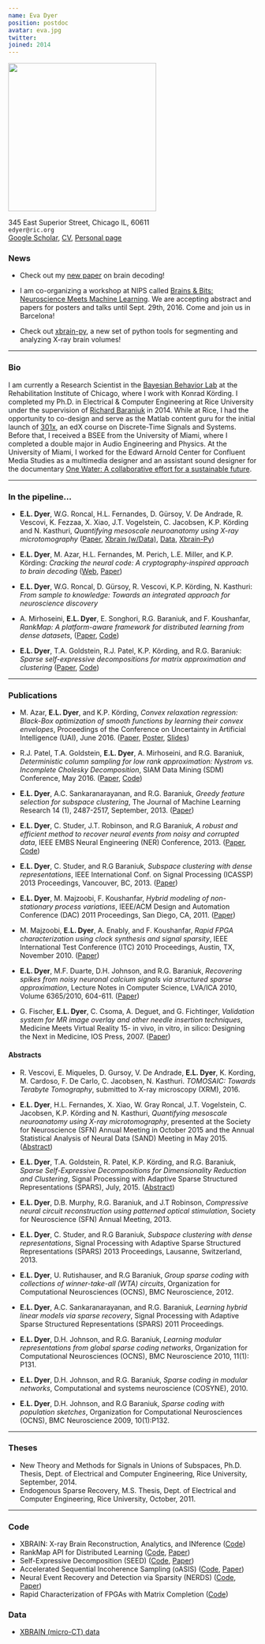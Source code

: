 ```yaml
---
name: Eva Dyer
position: postdoc
avatar: eva.jpg
twitter:
joined: 2014
---
```


<img width="300" src="{{site.baseurl}}/images/people/{{page.avatar}}" data-action="zoom">

<i class="fa fa-building"></i> 345 East Superior Street, Chicago IL, 60611<br>
<i class="fa fa-envelope-o"></i> `edyer@ric.org`<br>
<i class="fa fa-external-link"></i>
 [Google Scholar](https://scholar.google.com/citations?user=Sb_jcHcAAAAJ&hl=en&oi=ao), [CV](https://www.dropbox.com/s/5ynd3f9uixkdb1e/Dyer_CV.pdf?dl=0), [Personal page](http://evadyer.github.com)

### News
- Check out my [new paper](http://biorxiv.org/content/early/2016/10/14/080861) on brain decoding!
- I am co-organizing a workshop at NIPS called [Brains & Bits: Neuroscience Meets Machine Learning](http://www.stat.ucla.edu/~akfletcher/brainsbits.html). We are accepting abstract and papers for posters and talks until Sept. 29th, 2016. Come and join us in Barcelona!

- Check out [xbrain-py](http://github.com/evadyer/xbrain-py), a new set of python tools for segmenting and analyzing X-ray brain volumes!
<hr>

### Bio

I am currently a Research Scientist in the [Bayesian Behavior Lab](http://kordinglab.com) at the Rehabilitation Institute of Chicago, where I work with Konrad Körding. I completed my Ph.D. in Electrical & Computer Engineering at Rice University under the supervision of [Richard Baraniuk](http://web.ece.rice.edu/richb/) in 2014. While at Rice, I had the opportunity to co-design and serve as the Matlab content guru for the initial launch of [301x](https://www.edx.org/course/discrete-time-signals-systems-part-1-ricex-elec301-1x), an edX course on Discrete-Time Signals and Systems. Before that, I received a BSEE from the University of Miami, where I completed a double major in Audio Engineering and Physics. At the University of Miami, I worked for the Edward Arnold Center for Confluent Media Studies as a multimedia designer and an assistant sound designer for the documentary [One Water: A collaborative effort for a sustainable future](http://www.onewater.org/movie).

<hr>

### In the pipeline...
- **E.L. Dyer**, W.G. Roncal, H.L. Fernandes, D. Gürsoy, V. De Andrade, R. Vescovi, K. Fezzaa, X. Xiao, J.T. Vogelstein, C. Jacobsen, K.P. Körding and N. Kasthuri, _Quantifying mesoscale neuroanatomy using X-ray microtomography_  ([Paper](https://arxiv.org/abs/1604.03629), [Xbrain (w/Data)](http://github.com/neurodata/xbrain/tree/master/code), [Data](http://github.com/neurodata/xbrain/tree/master/data), [Xbrain-Py](http://github.com/evadyer/xbrain-py))

- **E.L. Dyer**, M. Azar, H.L. Fernandes, M. Perich, L.E. Miller, and K.P. Körding: _Cracking the neural code: A cryptography-inspired approach to brain decoding_ ([Web](http://kordinglab.com/DAD/), [Paper](http://www.dropbox.com/s/qqdabo7drryq42m/Dyer_DAD2016.pdf?dl=0))<br>

- **E.L. Dyer**, W.G. Roncal, D. Gürsoy, R. Vescovi, K.P. Körding, N. Kasthuri: _From sample to knowledge: Towards an integrated approach for neuroscience discovery_ <br>

- A. Mirhoseini, **E.L. Dyer**, E. Songhori, R.G. Baraniuk, and F. Koushanfar, _RankMap: A platform-aware framework for distributed learning from dense datasets_, ([Paper](http://arxiv.org/abs/1503.08169), [Code](https://github.com/azalia/RankMap))

- **E.L. Dyer**, T.A. Goldstein, R.J. Patel, K.P. Körding, and R.G. Baraniuk: _Sparse self-expressive decompositions for matrix approximation and clustering_ ([Paper](http://arxiv.org/abs/1505.00824), [Code]())
<hr>

### Publications

- M. Azar, **E.L. Dyer**, and K.P. Körding, _Convex relaxation regression: Black-Box optimization of smooth functions by learning their convex envelopes_, Proceedings of the Conference on Uncertainty in Artificial Intelligence (UAI), June 2016. ([Paper](http://arxiv.org/abs/1602.02191), [Poster](https://dl.dropboxusercontent.com/u/1260288/Posters/Dyer_UAI2016.png), [Slides](https://dl.dropboxusercontent.com/u/1260288/Talks/Dyer_UAI2016.pdf))<br>

- R.J. Patel, T.A. Goldstein, **E.L. Dyer**, A. Mirhoseini, and R.G. Baraniuk, _Deterministic column sampling for low rank approximation: Nystrom vs. Incomplete Cholesky Decomposition_, SIAM Data Mining (SDM) Conference, May 2016. ([Paper](https://www.dropbox.com/s/o4wl96k2hdxxuhf/Patel_SDM2016.pdf?dl=0), [Code](https://bitbucket.org/rjp2/oasis/))

- **E.L. Dyer**, A.C. Sankaranarayanan, and R.G. Baraniuk, _Greedy feature selection for subspace clustering_, The Journal of Machine Learning Research 14 (1), 2487-2517, September, 2013. ([Paper](https://www.dropbox.com/s/ll13utoiezvnbc6/Dyer_JMLR13.pdf?dl=0))

- **E.L. Dyer**, C. Studer, J.T. Robinson, and R.G Baraniuk, _A robust and efficient method to recover neural events from noisy and corrupted data_, IEEE EMBS Neural Engineering (NER) Conference, 2013. ([Paper](https://www.dropbox.com/s/9bse7aly4bqh2d0/Dyer_EMBS2014.pdf?dl=0), [Code](https://github.com/KordingLab/nerds))

- **E.L. Dyer**, C. Studer, and R.G Baraniuk, _Subspace clustering with dense representations_, IEEE International Conf. on Signal Processing (ICASSP) 2013 Proceedings, Vancouver, BC, 2013. ([Paper](https://www.dropbox.com/s/7yr34ifdhbbp4h7/Dyer_ICASSP2013.pdf?dl=0))

- **E.L. Dyer**, M. Majzoobi, F. Koushanfar, _Hybrid modeling of non-stationary process variations_, IEEE/ACM Design and Automation Conference (DAC) 2011 Proceedings, San Diego, CA, 2011. ([Paper](https://www.dropbox.com/s/ez16ijczply4fvq/Dyer_DAC2011.pdf?dl=0))

- M. Majzoobi, **E.L. Dyer**, A. Enably, and F. Koushanfar, _Rapid FPGA characterization using clock synthesis and signal sparsity_, IEEE International Test Conference (ITC) 2010 Proceedings, Austin, TX, November 2010. ([Paper](https://www.dropbox.com/s/0llytz2o5iw47mq/Majzoobi_ITC2010.pdf?dl=0))

- **E.L. Dyer**, M.F. Duarte, D.H. Johnson, and R.G. Baraniuk, _Recovering spikes from noisy neuronal calcium signals via structured sparse approximation_, Lecture Notes in Computer Science, LVA/ICA 2010, Volume 6365/2010, 604-611. ([Paper](https://www.dropbox.com/s/8qy8n8yeozsyqxf/Dyer_LVA2010.pdf?dl=0))

- G. Fischer, **E.L. Dyer**, C. Csoma, A. Deguet, and G. Fichtinger, _Validation system for MR image overlay and other needle insertion techniques_, Medicine Meets Virtual Reality 15- in vivo, in vitro, in silico: Designing the Next in Medicine, IOS Press, 2007. ([Paper](https://www.dropbox.com/s/qkaaae97gafxug5/Fischer_MMVR15.pdf?dl=0))


#### Abstracts ####
- R. Vescovi, E. Miqueles, D. Gursoy, V. De Andrade, **E.L. Dyer**, K. Kording, M. Cardoso, F. De Carlo, C. Jacobsen, N. Kasthuri. _TOMOSAIC: Towards Terabyte Tomography_, submitted to X-ray microscopy (XRM), 2016.

- **E.L. Dyer**, H.L. Fernandes, X. Xiao, W. Gray Roncal, J.T. Vogelstein, C. Jacobsen, K.P. Körding and N. Kasthuri, _Quantifying mesoscale neuroanatomy using X-ray microtomography_, presented at the Society for Neuroscience (SFN) Annual Meeting in October 2015 and the Annual Statistical Analysis of Neural Data (SAND) Meeting in May 2015.([Abstract](https://www.dropbox.com/s/dcp0gp8bttgf3bz/Dyer_SFN2015.pdf?dl=0))

- **E.L. Dyer**, T.A. Goldstein, R. Patel, K.P. Körding, and R.G. Baraniuk, _Sparse Self-Expressive Decompositions for Dimensionality Reduction and Clustering_, Signal Processing with Adaptive Sparse Structured Representations (SPARS), July, 2015. ([Abstract](https://www.dropbox.com/s/vle719pfb6os1cy/Dyer_SPARS2015.pdf?dl=0))

- **E.L. Dyer**, D.B. Murphy, R.G. Baraniuk, and J.T Robinson, _Compressive neural circuit reconstruction using patterned optical stimulation_, Society for Neuroscience (SFN) Annual Meeting, 2013.

- **E.L. Dyer**, C. Studer, and R.G Baraniuk, _Subspace clustering with dense representations_, Signal Processing with Adaptive Sparse Structured Representations (SPARS) 2013 Proceedings, Lausanne, Switzerland, 2013.

- **E.L. Dyer**, U. Rutishauser, and R.G Baraniuk, _Group sparse coding with collections of winner-take-all (WTA) circuits_, Organization for Computational Neurosciences (OCNS), BMC Neuroscience, 2012.

- **E.L. Dyer**, A.C. Sankaranarayanan, and R.G. Baraniuk, _Learning hybrid linear models via sparse recovery_, Signal Processing with Adaptive Sparse Structured Representations (SPARS) 2011 Proceedings.

- **E.L. Dyer**, D.H. Johnson, and R.G. Baraniuk, _Learning modular representations from global sparse coding networks_, Organization for Computational Neurosciences (OCNS), BMC Neuroscience 2010, 11(1): P131.

- **E.L. Dyer**, D.H. Johnson, and R.G. Baraniuk, _Sparse coding in modular networks_, Computational and systems neuroscience (COSYNE), 2010.

- **E.L. Dyer**, D.H. Johnson, and R.G Baraniuk, _Sparse coding with population sketches_, Organization for Computational Neurosciences (OCNS), BMC Neuroscience 2009, 10(1):P132.

<hr>

### Theses ###

- New Theory and Methods for Signals in Unions of Subspaces, Ph.D. Thesis, Dept. of Electrical and Computer Engineering, Rice University, September, 2014.
- Endogenous Sparse Recovery, M.S. Thesis, Dept. of Electrical and Computer Engineering, Rice University, October, 2011.

<hr>

### Code ###
- XBRAIN: X-ray Brain Reconstruction, Analytics, and INference ([Code](http://github.com/neurodata/xbrain/tree/master/code))
- RankMap API for Distributed Learning ([Code](https://github.com/azalia/RankMap), [Paper](http://arxiv.org/abs/1503.08169))
- Self-Expressive Decomposition (SEED) ([Code](https://github.com/KordingLab/SEED), [Paper](http://arxiv.org/abs/1505.00824))
- Accelerated Sequential Incoherence Sampling (oASIS) ([Code](https://bitbucket.org/rjp2/oasis/), [Paper](http://arxiv.org/abs/1505.05208))
- Neural Event Recovery and Detection via Sparsity (NERDS) ([Code](https://github.com/KordingLab/nerds), [Paper](http://www.ece.rice.edu/~eld1/pubs/Dyer_ICASSP2013.pdf))
- Rapid Characterization of FPGAs with Matrix Completion ([Code](http://www.ece.rice.edu/~eld1/software/RapidFPGA.zip))

### Data ###
- [XBRAIN (micro-CT) data](http://github.com/neurodata/xbrain/tree/master/data) 

